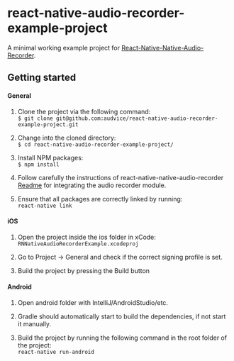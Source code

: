 # react-native-audio-recorder-example-project

A minimal working example project for [React-Native-Native-Audio-Recorder](https://github.com/audvice/react-native-audio-recorder).

## Getting started

#### General

1. Clone the project via the following command:  
`$ git clone git@github.com:audvice/react-native-audio-recorder-example-project.git`

2. Change into the cloned directory:  
`$ cd react-native-audio-recorder-example-project/`

3. Install NPM packages:  
`$ npm install`

4. Follow carefully the instructions of react-native-native-audio-recorder [ Readme](https://github.com/audvice/react-native-native-audio-recorder/blob/master/README.md) for integrating the audio recorder module.

5. Ensure that all packages are correctly linked by running:  
`react-native link`

#### iOS

1. Open the project inside the ios folder in xCode:  
`RNNativeAudioRecorderExample.xcodeproj`

2. Go to Project -> General and check if the correct signing profile is set.

3. Build the project by pressing the Build button

#### Android

1. Open android folder with IntelliJ/AndroidStudio/etc.  

2. Gradle should automatically start to build the dependencies, if not start it manually.

3. Build the project by running the following command in the root folder of the project:  
`react-native run-android`